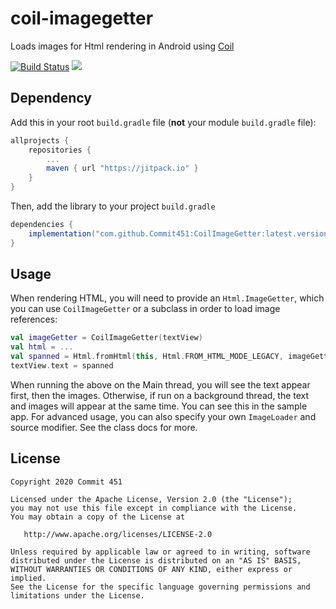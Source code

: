 # coil-imagegetter
Loads images for Html rendering in Android using [Coil](https://coil-kt.github.io/coil/)

[![Build Status](https://travis-ci.org/Commit451/coil-imagegetter.svg?branch=master)](https://travis-ci.org/Commit451/coil-imagegetter)
[![](https://jitpack.io/v/Commit451/coil-imagegetter.svg)](https://jitpack.io/#Commit451/coil-imagegetter)

## Dependency
Add this in your root `build.gradle` file (**not** your module `build.gradle` file):

```gradle
allprojects {
	repositories {
		...
		maven { url "https://jitpack.io" }
	}
}
```

Then, add the library to your project `build.gradle`
```gradle
dependencies {
    implementation("com.github.Commit451:CoilImageGetter:latest.version.here")
}
```

## Usage
When rendering HTML, you will need to provide an `Html.ImageGetter`, which you can use `CoilImageGetter` or a subclass in order to load image references:
```kotlin
val imageGetter = CoilImageGetter(textView)
val html = ...
val spanned = Html.fromHtml(this, Html.FROM_HTML_MODE_LEGACY, imageGetter)
textView.text = spanned
```
When running the above on the Main thread, you will see the text appear first, then the images. Otherwise, if run on a background thread, the text and images will appear at the same time. You can see this in the sample app.
For advanced usage, you can also specify your own `ImageLoader` and source modifier. See the class docs for more.

License
--------

    Copyright 2020 Commit 451

    Licensed under the Apache License, Version 2.0 (the "License");
    you may not use this file except in compliance with the License.
    You may obtain a copy of the License at

       http://www.apache.org/licenses/LICENSE-2.0

    Unless required by applicable law or agreed to in writing, software
    distributed under the License is distributed on an "AS IS" BASIS,
    WITHOUT WARRANTIES OR CONDITIONS OF ANY KIND, either express or implied.
    See the License for the specific language governing permissions and
    limitations under the License.
